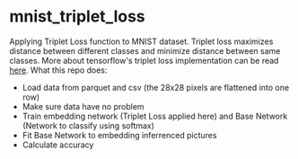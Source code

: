# mnist_triplet_loss
Applying Triplet Loss function to MNIST dataset. Triplet loss maximizes distance between different classes and minimize distance between same classes. More about tensorflow's triplet loss implementation can be read [here](https://www.tensorflow.org/addons/tutorials/losses_triplet).
What this repo does:
- Load data from parquet and csv (the 28x28 pixels are flattened into one row)
- Make sure data have no problem
- Train embedding network (Triplet Loss applied here) and Base Network (Network to classify using softmax)
- Fit Base Network to embedding inferrenced pictures
- Calculate accuracy
